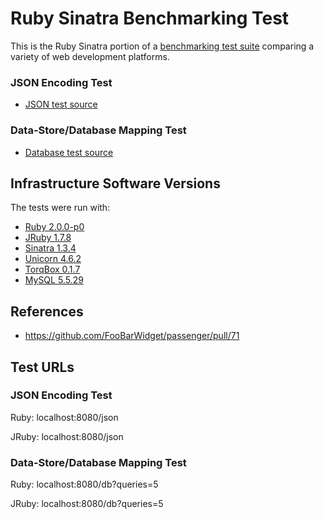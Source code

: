 # Ruby Sinatra Benchmarking Test

This is the Ruby Sinatra portion of a [benchmarking test suite](../) comparing a variety of web development platforms.

### JSON Encoding Test
* [JSON test source](hello_world.rb)

### Data-Store/Database Mapping Test

* [Database test source](hello_world.rb)

## Infrastructure Software Versions
The tests were run with:
* [Ruby 2.0.0-p0](http://www.ruby-lang.org/)
* [JRuby 1.7.8](http://jruby.org/)
* [Sinatra 1.3.4](http://www.sinatrarb.com/)
* [Unicorn 4.6.2](http://unicorn.bogomips.org/)
* [TorqBox 0.1.7](http://torquebox.org/torqbox/)
* [MySQL 5.5.29](https://dev.mysql.com/)

## References
* https://github.com/FooBarWidget/passenger/pull/71

## Test URLs

### JSON Encoding Test

Ruby:
localhost:8080/json

JRuby:
localhost:8080/json

### Data-Store/Database Mapping Test

Ruby:
localhost:8080/db?queries=5

JRuby:
localhost:8080/db?queries=5

